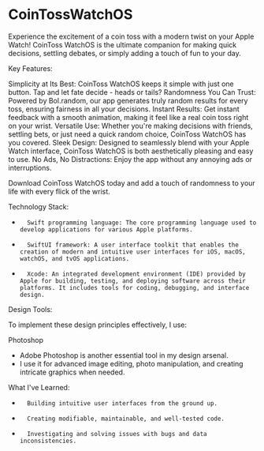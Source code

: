 # CoinTossWatchOS
Experience the excitement of a coin toss with a modern twist on your Apple Watch! CoinToss WatchOS is the ultimate companion for making quick decisions, settling debates, or simply adding a touch of fun to your day.

Key Features:

Simplicity at Its Best: CoinToss WatchOS keeps it simple with just one button. Tap and let fate decide - heads or tails?
Randomness You Can Trust: Powered by Bol.random, our app generates truly random results for every toss, ensuring fairness in all your decisions.
Instant Results: Get instant feedback with a smooth animation, making it feel like a real coin toss right on your wrist.
Versatile Use: Whether you're making decisions with friends, settling bets, or just need a quick random choice, CoinToss WatchOS has you covered.
Sleek Design: Designed to seamlessly blend with your Apple Watch interface, CoinToss WatchOS is both aesthetically pleasing and easy to use.
No Ads, No Distractions: Enjoy the app without any annoying ads or interruptions.

Download CoinToss WatchOS today and add a touch of randomness to your life with every flick of the wrist.

Technology Stack:
* 		Swift programming language: The core programming language used to develop applications for various Apple platforms.
* 		SwiftUI framework: A user interface toolkit that enables the creation of modern and intuitive user interfaces for iOS, macOS, watchOS, and tvOS applications.
* 		Xcode: An integrated development environment (IDE) provided by Apple for building, testing, and deploying software across their platforms. It includes tools for coding, debugging, and interface design.



Design Tools: 

To implement these design principles effectively, I use:


Photoshop

- Adobe Photoshop is another essential tool in my design arsenal.
- I use it for advanced image editing, photo manipulation, and creating intricate graphics when needed.

What I've Learned:
* 		Building intuitive user interfaces from the ground up.
* 		Creating modifiable, maintainable, and well-tested code.
* 		Investigating and solving issues with bugs and data inconsistencies.

